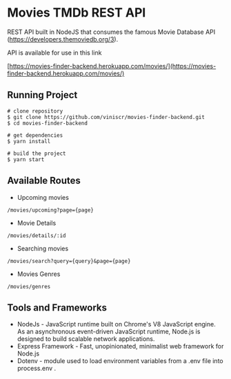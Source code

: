 # Movies TMDb REST API
REST API built in NodeJS that consumes the famous Movie Database API (https://developers.themoviedb.org/3). 

API is available for use in this link 

[https://movies-finder-backend.herokuapp.com/movies/](https://movies-finder-backend.herokuapp.com/movies/) 

## Running Project
```
# clone repository
$ git clone https://github.com/viniscr/movies-finder-backend.git
$ cd movies-finder-backend

# get dependencies
$ yarn install

# build the project 
$ yarn start

```

## Available Routes
- Upcoming movies
```
/movies/upcoming?page={page}
```

- Movie Details
```
/movies/details/:id
```

- Searching movies
```
/movies/search?query={query}&page={page}
```

- Movies Genres
```
/movies/genres
```

## Tools and Frameworks
- NodeJs - JavaScript runtime built on Chrome's V8 JavaScript engine. As an asynchronous event-driven JavaScript runtime, Node.js is designed to build scalable network applications.
- Express Framework - Fast, unopinionated, minimalist web framework for Node.js
- Dotenv - module used to load environment variables from a .env file into process.env .
